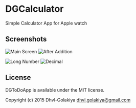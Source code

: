 # DGCalculator
Simple Calculator App for Apple watch

## Screenshots

![Main Screen](http://s23.postimg.org/hto82u08r/i_OS_Simulator_Screen_Shot_Apple_Watch_29_Sep_2.png) ![After Addition](http://s13.postimg.org/vdmh7h6vb/i_OS_Simulator_Screen_Shot_Apple_Watch_29_Sep_2.png)

![Long Number](http://s22.postimg.org/ywrq8vm69/i_OS_Simulator_Screen_Shot_Apple_Watch_29_Sep_2.png) ![Decimal](http://s14.postimg.org/xxt4y9mv5/i_OS_Simulator_Screen_Shot_Apple_Watch_29_Sep_2.png)

## License

DGToDoApp is available under the MIT license.

Copyright (c) 2015 Dhvl-Golakiya <dhvl.golakiya@gmail.com>
